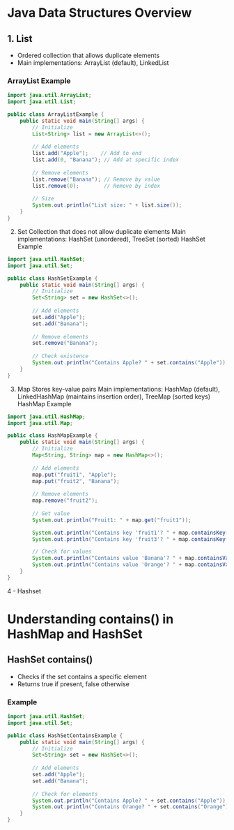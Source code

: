 # Java Data Structures Overview

## 1. List
- Ordered collection that allows duplicate elements
- Main implementations: ArrayList (default), LinkedList

### ArrayList Example
```java
import java.util.ArrayList;
import java.util.List;

public class ArrayListExample {
    public static void main(String[] args) {
        // Initialize
        List<String> list = new ArrayList<>();
        
        // Add elements
        list.add("Apple");    // Add to end
        list.add(0, "Banana"); // Add at specific index
        
        // Remove elements
        list.remove("Banana"); // Remove by value
        list.remove(0);        // Remove by index
        
        // Size
        System.out.println("List size: " + list.size());
    }
}
```

2. Set
Collection that does not allow duplicate elements
Main implementations: HashSet (unordered), TreeSet (sorted)
HashSet Example

```java
import java.util.HashSet;
import java.util.Set;

public class HashSetExample {
    public static void main(String[] args) {
        // Initialize
        Set<String> set = new HashSet<>();
        
        // Add elements
        set.add("Apple");
        set.add("Banana");
        
        // Remove elements
        set.remove("Banana");
        
        // Check existence
        System.out.println("Contains Apple? " + set.contains("Apple"));
    }
}

```

3. Map
Stores key-value pairs
Main implementations: HashMap (default), LinkedHashMap (maintains insertion order), TreeMap (sorted keys)
HashMap Example

```java
import java.util.HashMap;
import java.util.Map;

public class HashMapExample {
    public static void main(String[] args) {
        // Initialize
        Map<String, String> map = new HashMap<>();
        
        // Add elements
        map.put("fruit1", "Apple");
        map.put("fruit2", "Banana");
        
        // Remove elements
        map.remove("fruit2");
        
        // Get value
        System.out.println("Fruit1: " + map.get("fruit1"));

        System.out.println("Contains key 'fruit1'? " + map.containsKey("fruit1"));  // true
        System.out.println("Contains key 'fruit3'? " + map.containsKey("fruit3"));  // false

        // Check for values
        System.out.println("Contains value 'Banana'? " + map.containsValue("Banana")); // true
        System.out.println("Contains value 'Orange'? " + map.containsValue("Orange")); // false
    }
}
```

4 - Hashset

# Understanding contains() in HashMap and HashSet

## HashSet contains()
- Checks if the set contains a specific element
- Returns true if present, false otherwise

### Example
```java
import java.util.HashSet;
import java.util.Set;

public class HashSetContainsExample {
    public static void main(String[] args) {
        // Initialize
        Set<String> set = new HashSet<>();
        
        // Add elements
        set.add("Apple");
        set.add("Banana");
        
        // Check for elements
        System.out.println("Contains Apple? " + set.contains("Apple"));  // true
        System.out.println("Contains Orange? " + set.contains("Orange")); // false
    }
}
```